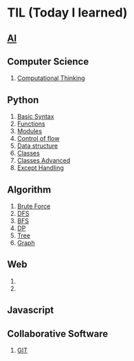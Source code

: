 # TIL (Today I learned)

## [AI]()

## Computer Science

1. [Computational Thinking](https://github.com/SurinSeong/TIL/blob/109b835901079a16fceb325e4df8bf03285e8a99/CS/computational_thinking.md)

## Python

1. [Basic Syntax](https://github.com/SurinSeong/TIL/blob/14958aa50937e10c8838cf0c6ff708ff544437b7/Python/Basic-Syntax.md)
2. [Functions](https://github.com/SurinSeong/TIL/blob/877c84a0134c41f88d59fe8695606c9c2dfa2198/Python/Functions.md)
3. [Modules](https://github.com/SurinSeong/TIL/blob/a55f5a6db108366deab0d356e3bf11796bb9c12b/Python/Modules.md)
4. [Control of flow](https://github.com/SurinSeong/TIL/blob/a0d660d796717f4b0e9b0aec7188c1c15060b976/Python/Control_of_flow.md)
5. [Data structure](https://github.com/SurinSeong/TIL/blob/067c67edb7fadfae1626f9a09266663004c63ada/Python/Data_structure.md)
6. [Classes](https://github.com/SurinSeong/TIL/blob/417bdf4cd3ab1dcf77db5f4b113f474193fefdc9/Python/Class.md)
7. [Classes Advanced]()
8. [Except Handling]()


## Algorithm

1. [Brute Force](https://github.com/SurinSeong/TIL/blob/69e65b606ab4c716fe7fbd7ebc2649e0a84fd02c/Algorithm/Brute-Force.md)
2. [DFS]()
3. [BFS]()
4. [DP]()
5. [Tree]()
6. [Graph]()


## Web
1. []()
2. []()


## Javascript


## Collaborative Software

1. [GIT](https://github.com/SurinSeong/TIL/blob/72591632598dd8b1e944c8b497576a58d45e591a/Collaborative%20Software/git.md)
